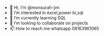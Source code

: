 - 👋 Hi, I’m @monsurah-jim
- 👀 I’m interested in excel,power bi,sql
- 🌱 I’m currently learning SQL
- 💞️ I’m looking to collaborate on projects
- 📫 How to reach me whatsapp 08163961065

<!---
monsurah-jim/monsurah-jim is a ✨ special ✨ repository because its `README.md` (this file) appears on your GitHub profile.
You can click the Preview link to take a look at your changes.
--->
